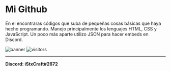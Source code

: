 # Mi Github

En el encontraras códigos que suba de pequeñas cosas básicas que haya hecho programando. Manejo principalmente los lenguajes HTML, CSS y JavaScript. Un poco más aparte utilizo JSON para hacer embeds en Discord.

![banner](https://i.imgur.com/kjRgLjh.jpg)                    ![visitors](https://visitor-badge.glitch.me/badge?page_id=iStxCraft04.visitor-badge)


------------

**Discord: iStxCraft#2672**
